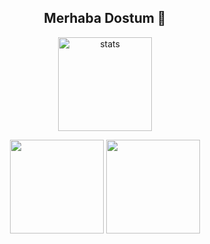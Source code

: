 <h2 align="center">Merhaba Dostum 👋</h2>


<p align="center">
  <img src="https://github-readme-stats.vercel.app/api?username=Antiperes&count_private=true&show_icons=true&theme=dark&hide_border=true" width="%90" height="150px" alt="stats" />
</p>

<div align = "center">
<img src = "https://github-readme-stats.vercel.app/api?username=Antiperes&show_icons=true&theme=tokyonight" width = "%90" height = "150px" />
<img src = "https://github-readme-stats.vercel.app/api/top-langs/?username=Antiperes&layout=compact&theme=tokyonight" width = "%100" height = "150px"  />
</div>


